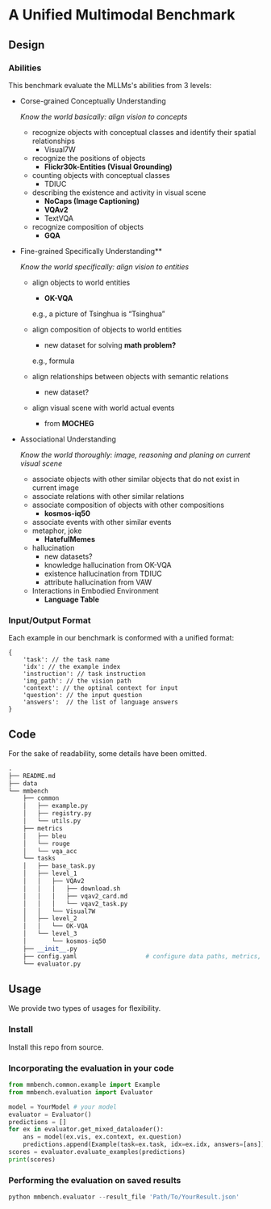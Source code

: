 # A Unified Multimodal Benchmark

## Design

### Abilities
This benchmark evaluate the MLLMs's abilities from 3 levels:

- Corse-grained Conceptually Understanding
    
    *Know the world basically: align vision to concepts*
    
    + recognize objects with conceptual classes and identify their spatial relationships
        - Visual7W
    + recognize the positions of objects
        - **Flickr30k-Entities (Visual Grounding)**
    + counting objects with conceptual classes
        - TDIUC
    + describing the existence and activity in visual scene
        - **NoCaps (Image Captioning)**
        - **VQAv2**
        - TextVQA
    + recognize composition of objects
        - **GQA**

- Fine-grained Specifically Understanding**
    
    *Know the world specifically: align vision to entities*
    
    + align objects to world entities
        - **OK-VQA**
        
        e.g., a picture of Tsinghua is “Tsinghua”
        
    + align composition of objects to world entities
        - new dataset for solving **math problem?**
        
        e.g., formula
        
    + align relationships between objects with semantic relations
        - new dataset?
    + align visual scene with world actual events
        - from **MOCHEG**

- Associational Understanding
    
    *Know the world thoroughly: image, reasoning and planing on current visual scene*
    
    + associate objects with other similar objects that do not exist in current image
    + associate relations with other similar relations
    + associate composition of objects with other compositions
        - **kosmos-iq50**
    + associate events with other similar events
    - metaphor, joke
        - **HatefulMemes**
    + hallucination
        - new datasets?
        - knowledge hallucination from OK-VQA
        - existence hallucination from TDIUC
        - attribute hallucination from VAW
    + Interactions in Embodied Environment
        - **Language Table**

### Input/Output Format
Each example in our benchmark is conformed with a unified format:

```
{
    'task': // the task name
    'idx': // the example index
    'instruction': // task instruction
    'img_path': // the vision path
    'context': // the optinal context for input
    'question': // the input question
    'answers':  // the list of language answers
}
```

## Code

For the sake of readability, some details have been omitted.

```python
.
├── README.md
├── data
└── mmbench
    ├── common
    │   ├── example.py
    │   ├── registry.py
    │   └── utils.py
    ├── metrics
    │   ├── bleu
    │   └── rouge
    │   └── vqa_acc
    └── tasks
    │   ├── base_task.py
    │   ├── level_1
    │   │   ├── VQAv2
    │   │   │   ├── download.sh
    │   │   │   ├── vqav2_card.md
    │   │   │   └── vqav2_task.py
    │   │   └── Visual7W
    │   ├── level_2
    │   │   └── OK-VQA
    │   └── level_3
    │       └── kosmos-iq50
    ├── __init__.py
    ├── config.yaml                   # configure data paths, metrics, evaluation tasks
    └── evaluator.py

```

## Usage

We provide two types of usages for flexibility.

### Install

Install this repo from source.

### Incorporating the evaluation in your code

```Python
from mmbench.common.example import Example
from mmbench.evaluation import Evaluator

model = YourModel # your model
evaluator = Evaluator()
predictions = []
for ex in evaluator.get_mixed_dataloader():
    ans = model(ex.vis, ex.context, ex.question)
    predictions.append(Example(task=ex.task, idx=ex.idx, answers=[ans]))
scores = evaluator.evaluate_examples(predictions)
print(scores)
```

### Performing the evaluation on saved results

```Python
python mmbench.evaluator --result_file 'Path/To/YourResult.json'
```